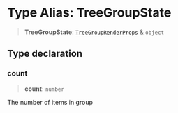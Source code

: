 # Type Alias: TreeGroupState

> **TreeGroupState**: [`TreeGroupRenderProps`](TreeGroupRenderProps.md) & `object`

## Type declaration

### count

> **count**: `number`

The number of items in group
